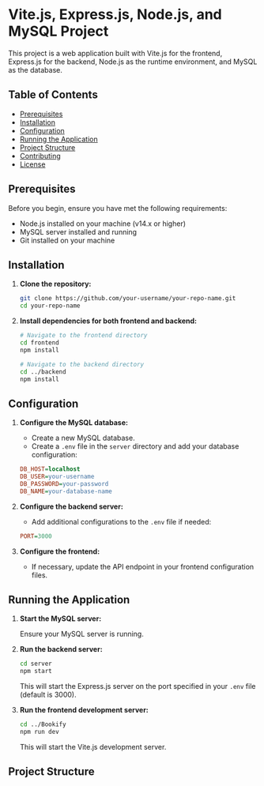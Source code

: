 # Vite.js, Express.js, Node.js, and MySQL Project

This project is a web application built with Vite.js for the frontend, Express.js for the backend, Node.js as the runtime environment, and MySQL as the database.

## Table of Contents

- [Prerequisites](#prerequisites)
- [Installation](#installation)
- [Configuration](#configuration)
- [Running the Application](#running-the-application)
- [Project Structure](#project-structure)
- [Contributing](#contributing)
- [License](#license)

## Prerequisites

Before you begin, ensure you have met the following requirements:

- Node.js installed on your machine (v14.x or higher)
- MySQL server installed and running
- Git installed on your machine

## Installation

1. **Clone the repository:**

    ```bash
    git clone https://github.com/your-username/your-repo-name.git
    cd your-repo-name
    ```

2. **Install dependencies for both frontend and backend:**

    ```bash
    # Navigate to the frontend directory
    cd frontend
    npm install

    # Navigate to the backend directory
    cd ../backend
    npm install
    ```

## Configuration

1. **Configure the MySQL database:**

    - Create a new MySQL database.
    - Create a `.env` file in the `server` directory and add your database configuration:

    ```ini
    DB_HOST=localhost
    DB_USER=your-username
    DB_PASSWORD=your-password
    DB_NAME=your-database-name
    ```

2. **Configure the backend server:**

    - Add additional configurations to the `.env` file if needed:

    ```ini
    PORT=3000
    ```

3. **Configure the frontend:**

    - If necessary, update the API endpoint in your frontend configuration files.

## Running the Application

1. **Start the MySQL server:**

    Ensure your MySQL server is running.

2. **Run the backend server:**

    ```bash
    cd server
    npm start
    ```

    This will start the Express.js server on the port specified in your `.env` file (default is 3000).

3. **Run the frontend development server:**

    ```bash
    cd ../Bookify
    npm run dev
    ```

    This will start the Vite.js development server.

## Project Structure

